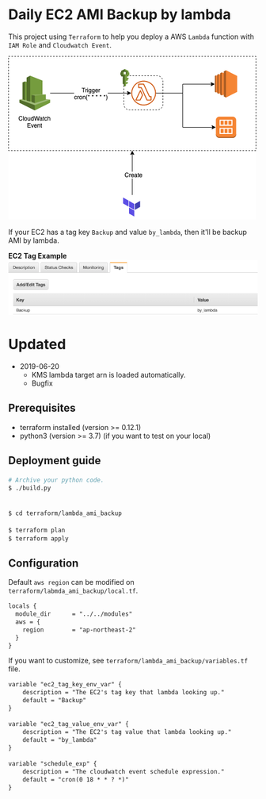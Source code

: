 # Daily EC2 AMI Backup by lambda
This project using `Terraform` to help you deploy a AWS `Lambda` function with `IAM Role` and `Cloudwatch Event`.  

![simple darchitecture](./img/simple-architecture.png)

If your EC2 has a tag key `Backup` and value `by_lambda`, then it'll be backup AMI by lambda.

**EC2 Tag Example**
![example](./img/ec2_capture.png)

# Updated
* 2019-06-20 
  * KMS lambda target arn is loaded automatically.
  * Bugfix

## Prerequisites
* terraform installed (version >= 0.12.1)
* python3 (version >= 3.7) (if you want to test on your local)

## Deployment guide
```bash
# Archive your python code.
$ ./build.py


$ cd terraform/lambda_ami_backup

$ terraform plan
$ terraform apply 
```

## Configuration
Default `aws region` can be modified on `terraform/labmda_ami_backup/local.tf`.

```text
locals {
  module_dir      = "../../modules"
  aws = {
    region        = "ap-northeast-2"
  }
}
```

If you want to customize, see `terraform/lambda_ami_backup/variables.tf` file.

```text
variable "ec2_tag_key_env_var" {
    description = "The EC2's tag key that lambda looking up."
    default = "Backup"
}   

variable "ec2_tag_value_env_var" {
    description = "The EC2's tag value that lambda looking up."
    default = "by_lambda"
}

variable "schedule_exp" {
    description = "The cloudwatch event schedule expression."
    default = "cron(0 18 * * ? *)"
}
```
